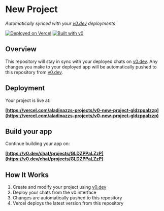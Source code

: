 # New Project

*Automatically synced with your [v0.dev](https://v0.dev) deployments*

[![Deployed on Vercel](https://img.shields.io/badge/Deployed%20on-Vercel-black?style=for-the-badge&logo=vercel)](https://vercel.com/aladinazzs-projects/v0-new-project-gldzppalzzp)
[![Built with v0](https://img.shields.io/badge/Built%20with-v0.dev-black?style=for-the-badge)](https://v0.dev/chat/projects/GLDZPPaLZzP)

## Overview

This repository will stay in sync with your deployed chats on [v0.dev](https://v0.dev).
Any changes you make to your deployed app will be automatically pushed to this repository from [v0.dev](https://v0.dev).

## Deployment

Your project is live at:

**[https://vercel.com/aladinazzs-projects/v0-new-project-gldzppalzzp](https://vercel.com/aladinazzs-projects/v0-new-project-gldzppalzzp)**

## Build your app

Continue building your app on:

**[https://v0.dev/chat/projects/GLDZPPaLZzP](https://v0.dev/chat/projects/GLDZPPaLZzP)**

## How It Works

1. Create and modify your project using [v0.dev](https://v0.dev)
2. Deploy your chats from the v0 interface
3. Changes are automatically pushed to this repository
4. Vercel deploys the latest version from this repository